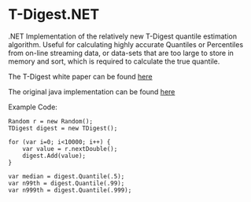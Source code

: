 # T-Digest.NET

.NET Implementation of the relatively new T-Digest quantile estimation algorithm. Useful for calculating highly accurate Quantiles or Percentiles from on-line streaming data, or data-sets that are too large to store in memory and sort, which is required to calculate the true quantile. 

The T-Digest white paper can be found <a href="https://github.com/tdunning/t-digest/blob/master/docs/t-digest-paper/histo.pdf">here</a>

The original java implementation can be found <a href="https://github.com/tdunning/t-digest">here</a>

Example Code:

    Random r = new Random();
    TDigest digest = new TDigest();
    
    for (var i=0; i<10000; i++) {
    	var value = r.nextDouble();
    	digest.Add(value);
    }
    
    var median = digest.Quantile(.5);
    var n99th = digest.Quantile(.99);
    var n999th = digest.Quantile(.999);
